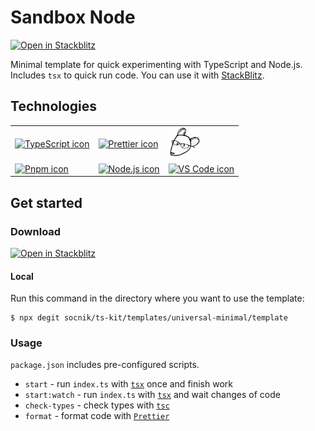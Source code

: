 # Sandbox Node

<!-- Source StackBlitz URL: https://stackblitz.com/fork/github/socnik/ts-kit/tree/main/templates/sandbox-node/template?title=TS Kit Sandbox Node.js&file=src/index.ts&hideNavigation=true&hidedevtools=true&view=editor&startScript=start:watch&terminalHeight=40 -->

[![Open in Stackblitz](https://developer.stackblitz.com/img/open_in_stackblitz.svg)](https://stackblitz.com/fork/github/socnik/ts-kit/tree/main/templates/sandbox-node/template?title=TS%20Kit%20Sandbox%20Node.js&file=src/index.ts&hideNavigation=true&hidedevtools=true&view=editor&startScript=start:watch&terminalHeight=40)

Minimal template for quick experimenting with TypeScript and Node.js. Includes `tsx` to quick run code.
You can use it with [StackBlitz](https://stackblitz.com).

## Technologies

<!--#region Technologies table -->

<table>
  <tr>
    <td>
      <a href="https://www.typescriptlang.org"
        ><img
          src="https://cdn.jsdelivr.net/gh/devicons/devicon@latest/icons/typescript/typescript-plain.svg"
          alt="TypeScript icon"
          width="50px"
          height="50px"
      /></a>
    </td>
    <td>
      <a href="https://prettier.io"
        ><img
          src="https://raw.githubusercontent.com/prettier/prettier-logo/master/images/prettier-icon-light.svg"
          alt="Prettier icon"
          width="50px"
          height="50px"
      /></a>
    </td>
    <td>
      <a href="https://editorconfig.org"
        ><img
          src="https://raw.githubusercontent.com/editorconfig/editorconfig/master/assets/EditorConfig_Logo.svg"
          alt="EditorConfig icon"
          width="50px"
          height="50px"
      /></a>
    </td>
  </tr>
  <tr>
    <td>
      <a href="https://pnpm.io">
        <img
          src="https://cdn.jsdelivr.net/gh/devicons/devicon@latest/icons/pnpm/pnpm-original.svg"
          alt="Pnpm icon"
          width="50px"
          height="50px"
      /></a>
    </td>
    <td>
      <a href="https://nodejs.org">
        <img
          src="https://cdn.jsdelivr.net/gh/devicons/devicon@latest/icons/nodejs/nodejs-original.svg"
          alt="Node.js icon"
          width="50px"
          height="50px"
        />
      </a>
    </td>
    <td>
      <a href="https://code.visualstudio.com/">
        <img
          src="https://cdn.jsdelivr.net/gh/devicons/devicon@latest/icons/vscode/vscode-original.svg"
          alt="VS Code icon"
          width="50px"
          height="50px"
      /></a>
    </td>
  </tr>
</table>

<!--#endregion-->

## Get started

### Download

[![Open in Stackblitz](https://developer.stackblitz.com/img/open_in_stackblitz_small.svg)](https://stackblitz.com/fork/github/socnik/ts-kit/tree/main/templates/sandbox-node/template?title=TS%20Kit%20Sandbox%20Node.js&file=src/index.ts&hideNavigation=true&hidedevtools=true&view=editor&startScript=start:watch&terminalHeight=40)

#### Local

Run this command in the directory where you want to use the template:

```shell
$ npx degit socnik/ts-kit/templates/universal-minimal/template
```

### Usage

`package.json` includes pre-configured scripts.

- `start` - run `index.ts` with [`tsx`](https://github.com/privatenumber/tsx) once and finish work
- `start:watch` - run `index.ts` with [`tsx`](https://github.com/privatenumber/tsx) and wait changes of code
- `check-types` - check types with [`tsc`](https://github.com/microsoft/TypeScript)
- `format` - format code with [`Prettier`](https://prettier.io)

